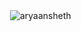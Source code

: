 <p>&nbsp;<img align="center" src="https://github-readme-stats.vercel.app/api?username=aryaansheth&show_icons=true&locale=en" alt="aryaansheth" /></p>
